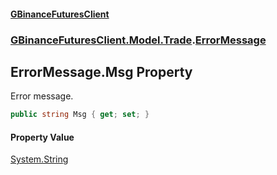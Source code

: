 #### [GBinanceFuturesClient](./index.md 'index')
### [GBinanceFuturesClient.Model.Trade](./GBinanceFuturesClient-Model-Trade.md 'GBinanceFuturesClient.Model.Trade').[ErrorMessage](./GBinanceFuturesClient-Model-Trade-ErrorMessage.md 'GBinanceFuturesClient.Model.Trade.ErrorMessage')
## ErrorMessage.Msg Property
Error message.  
```csharp
public string Msg { get; set; }
```
#### Property Value
[System.String](https://docs.microsoft.com/en-us/dotnet/api/System.String 'System.String')  
